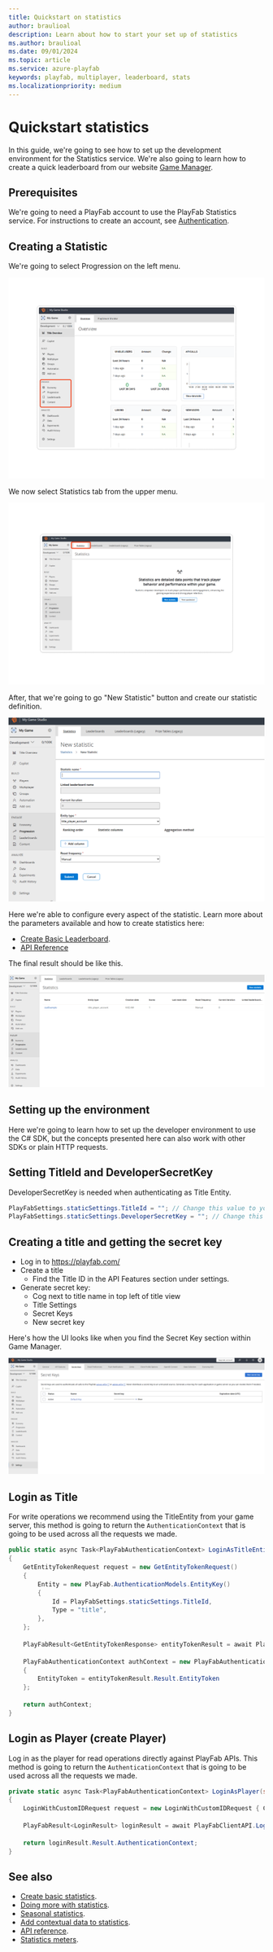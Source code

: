 ```yaml
---
title: Quickstart on statistics
author: braulioal
description: Learn about how to start your set up of statistics
ms.author: braulioal
ms.date: 09/01/2024
ms.topic: article
ms.service: azure-playfab
keywords: playfab, multiplayer, leaderboard, stats
ms.localizationpriority: medium
---
```


# Quickstart statistics

In this guide, we're going to see how to set up the development environment for the Statistics service. We're also going
to learn how to create a quick leaderboard from our website [Game Manager](https://developer.playfab.com/en-US/login).

## Prerequisites

We're going to need a PlayFab account to use the PlayFab Statistics service. For instructions to create an account, 
see [Authentication](../../authentication/authentication/index.md).

## Creating a Statistic

We're going to select Progression on the left menu.

![PlayFab Statistics main menu](media/game-manager-main-menu.png)

We now select Statistics tab from the upper menu.

![PlayFab Statistics add statistic](media/statistic-menu.png)

After, that we're going to go "New Statistic" button and create our statistic definition.

![PlayFab Statistics Usage](media/new-statistic.png)

Here we're able to configure every aspect of the statistic. Learn more about the parameters available and 
how to create statistics here:
- [Create Basic Leaderboard](create-basic-statistics.md).
- [API Reference](api-reference.md)

The final result should be like this.

![PlayFab Statistics final result](media/stat-result.png)

## Setting up the environment

Here we're going to learn how to set up the developer environment to use the C# SDK, but the concepts
presented here can also work with other SDKs or plain HTTP requests.

## Setting TitleId and DeveloperSecretKey

DeveloperSecretKey is needed when authenticating as Title Entity. 

``` C#
PlayFabSettings.staticSettings.TitleId = ""; // Change this value to your own titleId from PlayFab Game Manager
PlayFabSettings.staticSettings.DeveloperSecretKey = ""; // Change this to your title's secret key from Game Manager
```

## Creating a title and getting the secret key

- Log in to https://playfab.com/
- Create a title
    - Find the Title ID in the API Features section under settings.   
- Generate secret key:
  - Cog next to title name in top left of title view
  - Title Settings
  - Secret Keys
  - New secret key

Here's how the UI looks like when you find the Secret Key section within Game Manager.

![PlayFab Statistics keys](media/secret-keys.png)

## Login as Title

For write operations we recommend using the TitleEntity from your game server, this method is going to return the `AuthenticationContext` that is
going to be used across all the requests we made.

``` C#
public static async Task<PlayFabAuthenticationContext> LoginAsTitleEntity()
{
    GetEntityTokenRequest request = new GetEntityTokenRequest()
    {
        Entity = new PlayFab.AuthenticationModels.EntityKey()
        {
            Id = PlayFabSettings.staticSettings.TitleId,
            Type = "title",
        },                
    };

    PlayFabResult<GetEntityTokenResponse> entityTokenResult = await PlayFabAuthenticationAPI.GetEntityTokenAsync(request);

    PlayFabAuthenticationContext authContext = new PlayFabAuthenticationContext
    {
        EntityToken = entityTokenResult.Result.EntityToken
    };
    
    return authContext;
}
```

## Login as Player (create Player)

Log in as the player for read operations directly against PlayFab APIs. This method is going to return the `AuthenticationContext` that is
going to be used across all the requests we made.

``` C#
private static async Task<PlayFabAuthenticationContext> LoginAsPlayer(string customId = "GettingStartedGuide")
{
    LoginWithCustomIDRequest request = new LoginWithCustomIDRequest { CustomId = customId, CreateAccount = true };

    PlayFabResult<LoginResult> loginResult = await PlayFabClientAPI.LoginWithCustomIDAsync(request);

    return loginResult.Result.AuthenticationContext;
}

```


## See also

- [Create basic statistics](create-basic-statistics.md).
- [Doing more with statistics](doing-more-statistics.md).
- [Seasonal statistics](seasonal-statistics.md).
- [Add contextual data to statistics](metadata-statistics.md).
- [API reference](api-reference.md).
- [Statistics meters](../../pricing/meters/statistics-meters.md).
